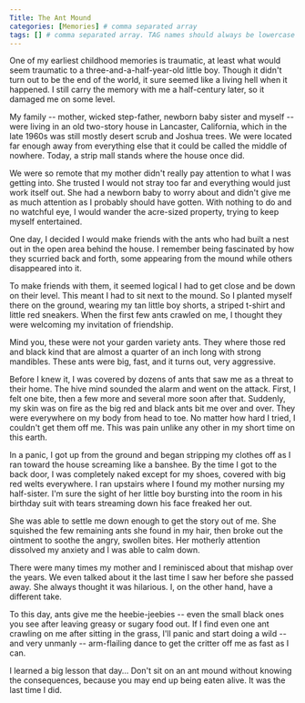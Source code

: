 ```yaml
---
Title: The Ant Mound
categories: [Memories] # comma separated array
tags: [] # comma separated array. TAG names should always be lowercase
---
```


One of my earliest childhood memories is traumatic, at least what would seem traumatic to a three-and-a-half-year-old little boy. Though it didn't turn out to be the end of the world, it sure seemed like a living hell when it happened. I still carry the memory with me a half-century later, so it damaged me on some level.

My family -- mother, wicked step-father, newborn baby sister and myself -- were living in an old two-story house in Lancaster, California, which in the late 1960s was still mostly desert scrub and Joshua trees. We were located far enough away from everything else that it could be called the middle of nowhere. Today, a strip mall stands where the house once did.

We were so remote that my mother didn't really pay attention to what I was getting into. She trusted I would not stray too far and everything would just work itself out. She had a newborn baby to worry about and didn't give me as much attention as I probably should have gotten. With nothing to do and no watchful eye, I would wander the acre-sized property, trying to keep myself entertained.

One day, I decided I would make friends with the ants who had built a nest out in the open area behind the house. I remember being fascinated by how they scurried back and forth, some appearing from the mound while others disappeared into it.

To make friends with them, it seemed logical I had to get close and be down on their level. This meant I had to sit next to the mound. So I planted myself there on the ground, wearing my tan little boy shorts, a striped t-shirt and little red sneakers. When the first few ants crawled on me, I thought they were welcoming my invitation of friendship.

Mind you, these were not your garden variety ants. They where those red and black kind that are almost a quarter of an inch long with strong mandibles. These ants were big, fast, and it turns out, very aggressive.

Before I knew it, I was covered by dozens of ants that saw me as a threat to their home. The hive mind sounded the alarm and went on the attack. First, I felt one bite, then a few more and several more soon after that. Suddenly, my skin was on fire as the big red and black ants bit me over and over. They were everywhere on my body from head to toe. No matter how hard I tried, I couldn't get them off me. This was pain unlike any other in my short time on this earth.

In a panic, I got up from the ground and began stripping my clothes off as I ran toward the house screaming like a banshee. By the time I got to the back door, I was completely naked except for my shoes, covered with big red welts everywhere. I ran upstairs where I found my mother nursing my half-sister. I'm sure the sight of her little boy bursting into the room in his birthday suit with tears streaming down his face freaked her out.

She was able to settle me down enough to get the story out of me. She squished the few remaining ants she found in my hair, then broke out the ointment to soothe the angry, swollen bites. Her motherly attention dissolved my anxiety and I was able to calm down.

There were many times my mother and I reminisced about that mishap over the years. We even talked about it the last time I saw her before she passed away. She always thought it was hilarious. I, on the other hand, have a different take.

To this day, ants give me the heebie-jeebies -- even the small black ones you see after leaving greasy or sugary food out. If I find even one ant crawling on me after sitting in the grass, I'll panic and start doing a wild -- and very unmanly -- arm-flailing dance to get the critter off me as fast as I can.

I learned a big lesson that day… Don't sit on an ant mound without knowing the consequences, because you may end up being eaten alive. It was the last time I did.